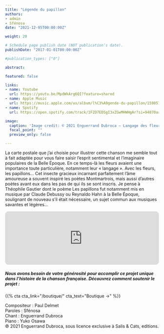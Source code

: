 ```yaml
---
title: "Légende du papillon"
authors:
- admin
- Sfénosa
date: "2021-12-05T00:00:00Z"

weight: 20

# Schedule page publish date (NOT publication's date).
publishDate: "2017-01-01T00:00:00Z"

#publication_types: ["0"]

abstract: 

featured: false

links:
- name: Youtube
  url: https://youtu.be/MpdWkArg6QI?feature=shared
- name: Apple Music
  url: https://music.apple.com/us/album/l%C3%A9gende-du-papillon/1598577034?i=1598577490
- name: Spotify
  url: https://open.spotify.com/track/1FZO7EDSgI3xZGwMHWHgAr?si=94870aa452c54ff0

image:
  caption: 'Image credit: © 2021 Enguerrand Dubroca – Langage des fleurs – Les roses, éditions Bergeret / Collection Lequy http://fantaisiesbergeret.free.fr'
  focal_point: ""
  preview_only: false

---
```


La carte postale que j’ai choisie pour illustrer cette chanson me semble tout à fait adaptée pour vous faire saisir l’esprit sentimental et l’imaginaire populaires de la Belle Époque. En ce temps-là les fleurs avaient une importance toute particulière, notamment leur « langage ». Avec les fleurs, les papillons… Cet insecte gracieux incarnant parfaitement l’âme amoureuse a souvent inspiré les poètes Montmartrois, mais aussi d’autres poètes avant eux dans les pas de qui ils se sont inscris. Je pense à Théophile Gautier dont le poème Les papillons fut notamment mis en musique par Claude Debussy ou Reynaldo Hahn à la Belle Époque, soulignant de nouveau s’il était nécessaire, un sujet commun aux musiques savantes et légères…


<iframe allow="autoplay *; encrypted-media *; fullscreen *; clipboard-write" frameborder="0" height="175" style="width:100%;max-width:720px;overflow:hidden;border-radius:10px;" sandbox="allow-forms allow-popups allow-same-origin allow-scripts allow-storage-access-by-user-activation allow-top-navigation-by-user-activation" src="https://embed.music.apple.com/us/album/l%C3%A9gende-du-papillon/1598577034?i=1598577490"></iframe>

##### Nous avons besoin de votre générosité pour accomplir ce projet unique dans l’histoire de la chanson française. Découvrez comment soutenir le projet :
{{% cta cta_link="/boutique/" cta_text="Boutique →" %}}

<p>Compositeur : Paul Delmet <br>
Paroles : Sfénosa<br>
Chant : Enguerrand Dubroca<br>
Piano : Yuko Osawa<br>
℗ 2021 Enguerrand Dubroca, sous licence exclusive à Salis & Cats, editions.</p>


